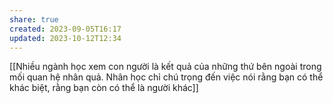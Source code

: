```yaml
---
share: true
created: 2023-09-05T16:17
updated: 2023-10-12T12:34
---
```

[[Nhiều ngành học xem con người là kết quả của những thứ bên ngoài trong mối quan hệ nhân quả. Nhân học chỉ chú trọng đến việc nói rằng bạn có thể khác biệt, rằng bạn còn có thể là người khác]] 
